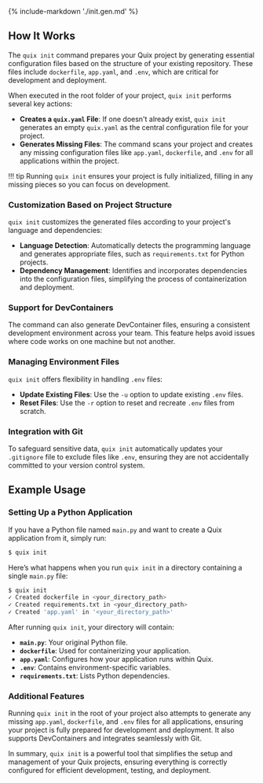 {% include-markdown './init.gen.md' %}

## How It Works

The `quix init` command prepares your Quix project by generating essential configuration files based on the structure of your existing repository. These files include `dockerfile`, `app.yaml`, and `.env`, which are critical for development and deployment.

When executed in the root folder of your project, `quix init` performs several key actions:

- **Creates a `quix.yaml` File**: If one doesn't already exist, `quix init` generates an empty `quix.yaml` as the central configuration file for your project.
- **Generates Missing Files**: The command scans your project and creates any missing configuration files like `app.yaml`, `dockerfile`, and `.env` for all applications within the project.

!!! tip
    Running `quix init` ensures your project is fully initialized, filling in any missing pieces so you can focus on development.

### Customization Based on Project Structure

`quix init` customizes the generated files according to your project's language and dependencies:

- **Language Detection**: Automatically detects the programming language and generates appropriate files, such as `requirements.txt` for Python projects.
- **Dependency Management**: Identifies and incorporates dependencies into the configuration files, simplifying the process of containerization and deployment.

### Support for DevContainers

The command can also generate DevContainer files, ensuring a consistent development environment across your team. This feature helps avoid issues where code works on one machine but not another.

### Managing Environment Files

`quix init` offers flexibility in handling `.env` files:

- **Update Existing Files**: Use the `-u` option to update existing `.env` files.
- **Reset Files**: Use the `-r` option to reset and recreate `.env` files from scratch.

### Integration with Git

To safeguard sensitive data, `quix init` automatically updates your `.gitignore` file to exclude files like `.env`, ensuring they are not accidentally committed to your version control system.

## Example Usage

### Setting Up a Python Application

If you have a Python file named `main.py` and want to create a Quix application from it, simply run:

```bash
$ quix init
```

Here’s what happens when you run `quix init` in a directory containing a single `main.py` file:

```bash
$ quix init
✓ Created dockerfile in <your_directory_path>
✓ Created requirements.txt in <your_directory_path>
✓ Created 'app.yaml' in '<your_directory_path>'
```

After running `quix init`, your directory will contain:

- **`main.py`**: Your original Python file.
- **`dockerfile`**: Used for containerizing your application.
- **`app.yaml`**: Configures how your application runs within Quix.
- **`.env`**: Contains environment-specific variables.
- **`requirements.txt`**: Lists Python dependencies.

### Additional Features

Running `quix init` in the root of your project also attempts to generate any missing `app.yaml`, `dockerfile`, and `.env` files for all applications, ensuring your project is fully prepared for development and deployment. It also supports DevContainers and integrates seamlessly with Git.

In summary, `quix init` is a powerful tool that simplifies the setup and management of your Quix projects, ensuring everything is correctly configured for efficient development, testing, and deployment.